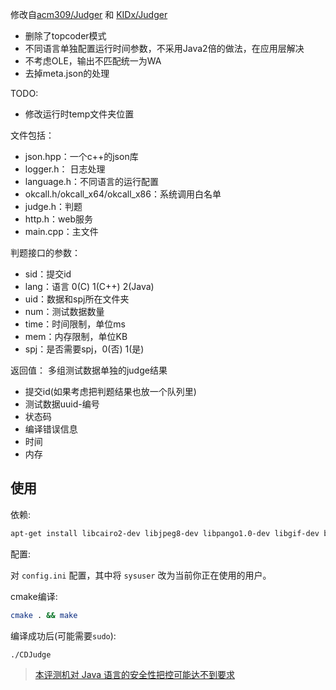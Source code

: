 修改自[acm309/Judger](https://github.com/acm309/Judger) 和 [KIDx/Judger](https://github.com/KIDx/Judger)

- 删除了topcoder模式
- 不同语言单独配置运行时间参数，不采用Java2倍的做法，在应用层解决
- 不考虑OLE，输出不匹配统一为WA
- 去掉meta.json的处理

TODO:

- 修改运行时temp文件夹位置

文件包括：

- json.hpp：一个c++的json库
- logger.h： 日志处理
- language.h：不同语言的运行配置
- okcall.h/okcall_x64/okcall_x86：系统调用白名单
- judge.h：判题
- http.h：web服务
- main.cpp：主文件

判题接口的参数：

- sid：提交id
- lang：语言 0(C) 1(C++) 2(Java)
- uid：数据和spj所在文件夹
- num：测试数据数量
- time：时间限制，单位ms
- mem：内存限制，单位KB
- spj：是否需要spj，0(否) 1(是)

返回值：
多组测试数据单独的judge结果

- 提交id(如果考虑把判题结果也放一个队列里)
- 测试数据uuid-编号
- 状态码
- 编译错误信息
- 时间
- 内存

## 使用

依赖:

```bash
apt-get install libcairo2-dev libjpeg8-dev libpango1.0-dev libgif-dev build-essential
```

配置:

对 `config.ini` 配置，其中将 `sysuser` 改为当前你正在使用的用户。

cmake编译:

```bash
cmake . && make
```

编译成功后(可能需要`sudo`):

```bash
./CDJudge
```


> [本评测机对 Java 语言的安全性把控可能达不到要求](https://github.com/acm309/Judger)
